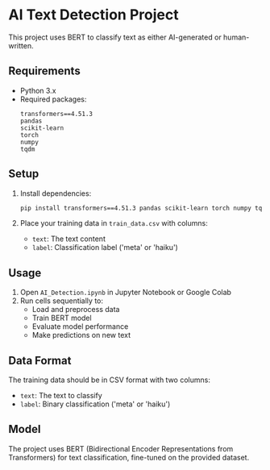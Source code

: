 # AI Text Detection Project

This project uses BERT to classify text as either AI-generated or human-written.

## Requirements

- Python 3.x
- Required packages:
  ```
  transformers==4.51.3
  pandas
  scikit-learn
  torch
  numpy
  tqdm
  ```

## Setup

1. Install dependencies:
   ```bash
   pip install transformers==4.51.3 pandas scikit-learn torch numpy tqdm
   ```

2. Place your training data in `train_data.csv` with columns:
   - `text`: The text content
   - `label`: Classification label ('meta' or 'haiku')

## Usage

1. Open `AI_Detection.ipynb` in Jupyter Notebook or Google Colab
2. Run cells sequentially to:
   - Load and preprocess data
   - Train BERT model
   - Evaluate model performance
   - Make predictions on new text

## Data Format

The training data should be in CSV format with two columns:
- `text`: The text to classify
- `label`: Binary classification ('meta' or 'haiku')

## Model

The project uses BERT (Bidirectional Encoder Representations from Transformers) for text classification, fine-tuned on the provided dataset. 